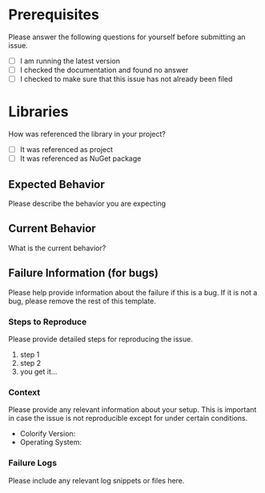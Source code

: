 # Prerequisites

Please answer the following questions for yourself before submitting an issue.

- [ ] I am running the latest version
- [ ] I checked the documentation and found no answer
- [ ] I checked to make sure that this issue has not already been filed

# Libraries

How was referenced the library in your project?

- [ ] It was referenced as project
- [ ] It was referenced as NuGet package

## Expected Behavior

Please describe the behavior you are expecting

## Current Behavior

What is the current behavior?

## Failure Information (for bugs)

Please help provide information about the failure if this is a bug. If it is not a bug, please remove the rest of this template.

### Steps to Reproduce

Please provide detailed steps for reproducing the issue.

1. step 1
1. step 2
1. you get it...

### Context

Please provide any relevant information about your setup. This is important in case the issue is not reproducible except for under certain conditions.

- Colorify Version:
- Operating System:

### Failure Logs

Please include any relevant log snippets or files here.

